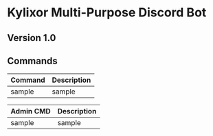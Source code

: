 **Kylixor Multi-Purpose Discord Bot**
=====================================

Version 1.0
-------------

Commands
--------

| Command     | Description
| ----------- | -----------
| sample      | sample

| Admin CMD   | Description
| ----------- | -----------
| sample      | sample
